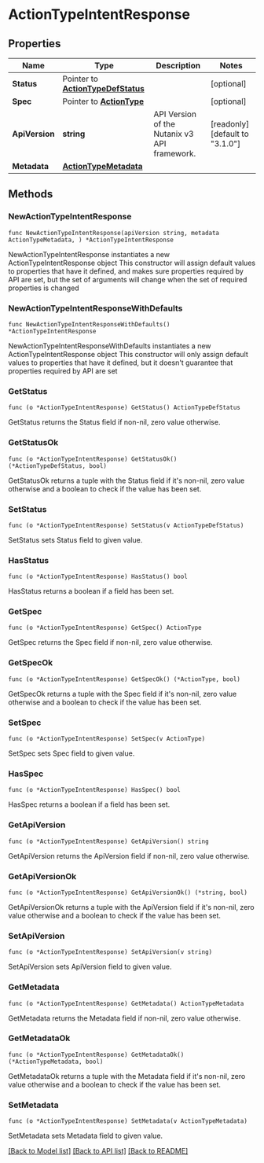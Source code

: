# ActionTypeIntentResponse

## Properties

Name | Type | Description | Notes
------------ | ------------- | ------------- | -------------
**Status** | Pointer to [**ActionTypeDefStatus**](ActionTypeDefStatus.md) |  | [optional] 
**Spec** | Pointer to [**ActionType**](ActionType.md) |  | [optional] 
**ApiVersion** | **string** | API Version of the Nutanix v3 API framework. | [readonly] [default to "3.1.0"]
**Metadata** | [**ActionTypeMetadata**](ActionTypeMetadata.md) |  | 

## Methods

### NewActionTypeIntentResponse

`func NewActionTypeIntentResponse(apiVersion string, metadata ActionTypeMetadata, ) *ActionTypeIntentResponse`

NewActionTypeIntentResponse instantiates a new ActionTypeIntentResponse object
This constructor will assign default values to properties that have it defined,
and makes sure properties required by API are set, but the set of arguments
will change when the set of required properties is changed

### NewActionTypeIntentResponseWithDefaults

`func NewActionTypeIntentResponseWithDefaults() *ActionTypeIntentResponse`

NewActionTypeIntentResponseWithDefaults instantiates a new ActionTypeIntentResponse object
This constructor will only assign default values to properties that have it defined,
but it doesn't guarantee that properties required by API are set

### GetStatus

`func (o *ActionTypeIntentResponse) GetStatus() ActionTypeDefStatus`

GetStatus returns the Status field if non-nil, zero value otherwise.

### GetStatusOk

`func (o *ActionTypeIntentResponse) GetStatusOk() (*ActionTypeDefStatus, bool)`

GetStatusOk returns a tuple with the Status field if it's non-nil, zero value otherwise
and a boolean to check if the value has been set.

### SetStatus

`func (o *ActionTypeIntentResponse) SetStatus(v ActionTypeDefStatus)`

SetStatus sets Status field to given value.

### HasStatus

`func (o *ActionTypeIntentResponse) HasStatus() bool`

HasStatus returns a boolean if a field has been set.

### GetSpec

`func (o *ActionTypeIntentResponse) GetSpec() ActionType`

GetSpec returns the Spec field if non-nil, zero value otherwise.

### GetSpecOk

`func (o *ActionTypeIntentResponse) GetSpecOk() (*ActionType, bool)`

GetSpecOk returns a tuple with the Spec field if it's non-nil, zero value otherwise
and a boolean to check if the value has been set.

### SetSpec

`func (o *ActionTypeIntentResponse) SetSpec(v ActionType)`

SetSpec sets Spec field to given value.

### HasSpec

`func (o *ActionTypeIntentResponse) HasSpec() bool`

HasSpec returns a boolean if a field has been set.

### GetApiVersion

`func (o *ActionTypeIntentResponse) GetApiVersion() string`

GetApiVersion returns the ApiVersion field if non-nil, zero value otherwise.

### GetApiVersionOk

`func (o *ActionTypeIntentResponse) GetApiVersionOk() (*string, bool)`

GetApiVersionOk returns a tuple with the ApiVersion field if it's non-nil, zero value otherwise
and a boolean to check if the value has been set.

### SetApiVersion

`func (o *ActionTypeIntentResponse) SetApiVersion(v string)`

SetApiVersion sets ApiVersion field to given value.


### GetMetadata

`func (o *ActionTypeIntentResponse) GetMetadata() ActionTypeMetadata`

GetMetadata returns the Metadata field if non-nil, zero value otherwise.

### GetMetadataOk

`func (o *ActionTypeIntentResponse) GetMetadataOk() (*ActionTypeMetadata, bool)`

GetMetadataOk returns a tuple with the Metadata field if it's non-nil, zero value otherwise
and a boolean to check if the value has been set.

### SetMetadata

`func (o *ActionTypeIntentResponse) SetMetadata(v ActionTypeMetadata)`

SetMetadata sets Metadata field to given value.



[[Back to Model list]](../README.md#documentation-for-models) [[Back to API list]](../README.md#documentation-for-api-endpoints) [[Back to README]](../README.md)


